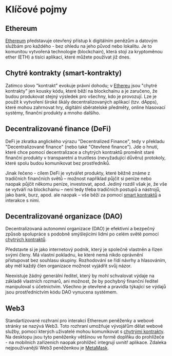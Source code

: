 # Klíčové pojmy

## Ethereum

[Ethereum](https://ethereum.org/) představuje otevřený přístup k digitálním penězům a datovým službám pro každého - bez ohledu na jeho původ nebo lokalitu. Je to komunitou vytvořená technologie \(blockchain\), která stojí za kryptoměnou ether \(ETH\) a tisíci aplikací, které můžete používat již dnes.

## Chytré kontrakty \(smart-kontrakty\)

Zatímco slovo "kontrakt" evokuje právní dohodu; v [Ethereu](klicove-pojmy.md#ethereum) jsou "chytré kontrakty" jen kousky kódu, které běží na blockchainu a je zaručeno, že budou produkovat stejný výsledek pro všechny, kdo je provozují. Lze je použít k vytvoření široké škály decentralizovaných aplikací \(tzv. dApps\), které mohou zahrnovat hry, digitální sběratelské předměty, online hlasovací systémy, finanční produkty a mnoho dalšího.

## Decentralizované finance \(DeFi\)

DeFi je zkratka anglického výrazu "Decentralized Finance", tedy v překladu "Decentralizované finance" \(nebo také "Otevřené finance"\). Jde o hnutí, které chce pomocí decentralizace a chytrých kontraktů proměnit staré finanční produkty v transparetní a trustless \(nevyžadující důvěru\) protokoly, které spolu budou komunikovat bez prostředníků.

Jinak řečeno - cílem DeFi je vytvářet produkty, které běžně známe z tradičních finančních světů – možnost například půjčit si peníze nebo naopak půjčit někomu peníze, investovat, apod. Jediný rozdíl však je, že vše se vytváří na blockchainu – není tedy třeba tradičních postupů a nástrojů, jako bank, burz, apod. ale naopak – vše běží za pomocí [smart kontraktů](klicove-pojmy.md#chytre-kontrakty-smart-kontrakty) a interakce s nimi.

## Decentralizované organizace \(DAO\)

Decentralizovaná autonomní organizace \(DAO\) je efektivní a bezpečný způsob spolupráce s podobně smýšlejícími lidmi po celém světě pomocí [chytrých kontraktů](klicove-pojmy.md#chytre-kontrakty-smart-kontrakty).

Představte si je jako internetový podnik, který je společně vlastněn a řízen svými členy. Má vlastní pokladnu, ke které nemá nikdo oprávnění přistupovat bez souhlasu skupiny. Rozhodování se řídí návrhy a hlasováním, aby měl každý člen organizace možnost vyjádřit svůj názor.

Neexistuje žádný generální ředitel, který by mohl schvalovat výdaje na základě vlastních rozmarů, ani možnost, že by pochybný finanční ředitel manipuloval s účetnictvím. Všechno je otevřené a pravidla týkající se výdajů jsou prostřednictvím kódu DAO vynucena systémem.

## Web3

Standartizované rozhraní pro interakci Ethereum peněženky a webové stránky se nazývá Web3. Toto rozhraní umožňuje vývojářům dělat webové služby, pomocí kterých uživatelé mohou komunikovat s [chytrými kontrakty](klicove-pojmy.md#chytre-kontrakty-smart-kontrakty). Na desktopu jsou tyto peněženky většinou ve formě doplňku do prohlížeče - na mobilních zařízeních naopak prohlížeč integrují uvnitř aplikace. Zdaleka nejpoužívanější Web3 peněženkou je [MetaMask](https://prirucka.gwei.cz/defi/penezenky/#metamask).



